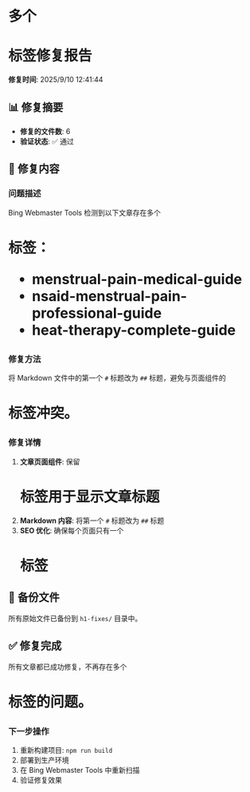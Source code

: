 # 多个 <h1> 标签修复报告

**修复时间**: 2025/9/10 12:41:44

## 📊 修复摘要

- **修复的文件数**: 6
- **验证状态**: ✅ 通过

## 🔧 修复内容

### 问题描述
Bing Webmaster Tools 检测到以下文章存在多个 <h1> 标签：

- menstrual-pain-medical-guide
- nsaid-menstrual-pain-professional-guide
- heat-therapy-complete-guide

### 修复方法
将 Markdown 文件中的第一个 `#` 标题改为 `##` 标题，避免与页面组件的 <h1> 标签冲突。

### 修复详情
1. **文章页面组件**: 保留 <h1> 标签用于显示文章标题
2. **Markdown 内容**: 将第一个 `#` 标题改为 `##` 标题
3. **SEO 优化**: 确保每个页面只有一个 <h1> 标签

## 📁 备份文件

所有原始文件已备份到 `h1-fixes/` 目录中。

## ✅ 修复完成

所有文章都已成功修复，不再存在多个 <h1> 标签的问题。

### 下一步操作

1. 重新构建项目: `npm run build`
2. 部署到生产环境
3. 在 Bing Webmaster Tools 中重新扫描
4. 验证修复效果

